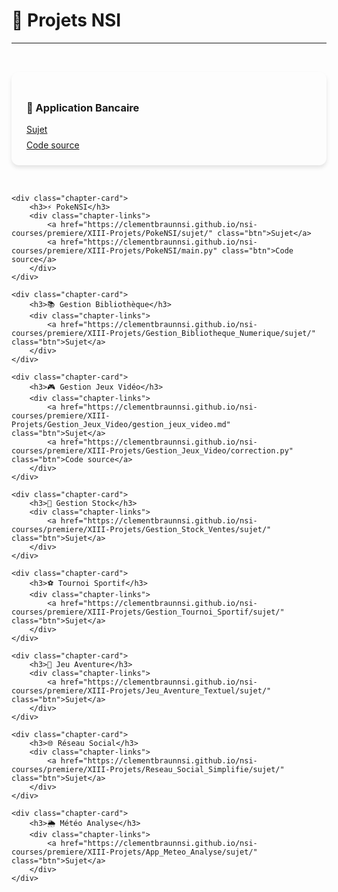 # 🎨 Projets NSI

---

<style>
.chapter-cards {
    display: grid;
    grid-template-columns: repeat(auto-fit, minmax(300px, 1fr));
    gap: 2rem;
    padding: 2rem 0;
}

.chapter-card {
    background: var(--md-default-bg-color);
    border-radius: 12px;
    padding: 1.5rem;
    box-shadow: 0 4px 6px rgba(0, 0, 0, 0.1);
    transition: transform 0.3s ease;
}

.chapter-card:hover {
    transform: translateY(-5px);
    box-shadow: 0 0 15px rgba(255, 198, 55, 0.8);
}

.chapter-links {
    display: flex;
    flex-direction: column;
    gap: 0.5rem;
    margin-top: 1rem;
}
</style>

<section class="chapter-cards">
    <div class="chapter-card">
        <h3>🏦 Application Bancaire</h3>
        <div class="chapter-links">
            <a href="https://clementbraunnsi.github.io/nsi-courses/premiere/XIII-Projets/Application_bancaire/sujet/" class="btn">Sujet</a>
            <a href="https://clementbraunnsi.github.io/nsi-courses/premiere/XIII-Projets/Application_bancaire/app_back.py" class="btn">Code source</a>
        </div>
    </div>

    <div class="chapter-card">
        <h3>⚡ PokeNSI</h3>
        <div class="chapter-links">
            <a href="https://clementbraunnsi.github.io/nsi-courses/premiere/XIII-Projets/PokeNSI/sujet/" class="btn">Sujet</a>
            <a href="https://clementbraunnsi.github.io/nsi-courses/premiere/XIII-Projets/PokeNSI/main.py" class="btn">Code source</a>
        </div>
    </div>

    <div class="chapter-card">
        <h3>📚 Gestion Bibliothèque</h3>
        <div class="chapter-links">
            <a href="https://clementbraunnsi.github.io/nsi-courses/premiere/XIII-Projets/Gestion_Bibliotheque_Numerique/sujet/" class="btn">Sujet</a>
        </div>
    </div>

    <div class="chapter-card">
        <h3>🎮 Gestion Jeux Vidéo</h3>
        <div class="chapter-links">
            <a href="https://clementbraunnsi.github.io/nsi-courses/premiere/XIII-Projets/Gestion_Jeux_Video/gestion_jeux_video.md" class="btn">Sujet</a>
            <a href="https://clementbraunnsi.github.io/nsi-courses/premiere/XIII-Projets/Gestion_Jeux_Video/correction.py" class="btn">Code source</a>
        </div>
    </div>

    <div class="chapter-card">
        <h3>🛒 Gestion Stock</h3>
        <div class="chapter-links">
            <a href="https://clementbraunnsi.github.io/nsi-courses/premiere/XIII-Projets/Gestion_Stock_Ventes/sujet/" class="btn">Sujet</a>
        </div>
    </div>

    <div class="chapter-card">
        <h3>⚽ Tournoi Sportif</h3>
        <div class="chapter-links">
            <a href="https://clementbraunnsi.github.io/nsi-courses/premiere/XIII-Projets/Gestion_Tournoi_Sportif/sujet/" class="btn">Sujet</a>
        </div>
    </div>

    <div class="chapter-card">
        <h3>📖 Jeu Aventure</h3>
        <div class="chapter-links">
            <a href="https://clementbraunnsi.github.io/nsi-courses/premiere/XIII-Projets/Jeu_Aventure_Textuel/sujet/" class="btn">Sujet</a>
        </div>
    </div>

    <div class="chapter-card">
        <h3>🌐 Réseau Social</h3>
        <div class="chapter-links">
            <a href="https://clementbraunnsi.github.io/nsi-courses/premiere/XIII-Projets/Reseau_Social_Simplifie/sujet/" class="btn">Sujet</a>
        </div>
    </div>

    <div class="chapter-card">
        <h3>🌦️ Météo Analyse</h3>
        <div class="chapter-links">
            <a href="https://clementbraunnsi.github.io/nsi-courses/premiere/XIII-Projets/App_Meteo_Analyse/sujet/" class="btn">Sujet</a>
        </div>
    </div>
</section>